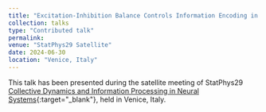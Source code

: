 ```yaml
---
title: "Excitation-Inhibition Balance Controls Information Encoding in Neural Populations"
collection: talks
type: "Contributed talk"
permalink:
venue: "StatPhys29 Satellite"
date: 2024-06-30
location: "Venice, Italy"
---
```


This talk has been presented during the satellite meeting of StatPhys29 [Collective Dynamics and Information Processing in Neural Systems](https://liphlab.github.io/NeuroStatPhys_Satellite/){:target="_blank"}<!--_-->, held in Venice, Italy.